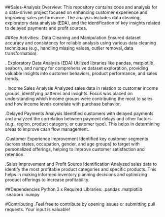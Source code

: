 ##Sales-Analysis Overview:
   This repository contains code and analysis for a data-driven project focused on enhancing customer experience and improving sales performance. The analysis includes data 
   cleaning, exploratory data analysis (EDA), and the identification of key insights related to delayed payments and profit sources.

##Key Activities:
  .Data Cleaning and Manipulation
   Ensured dataset accuracy and consistency for reliable analysis using various data cleaning techniques (e.g., handling missing values, outlier removal, data 
   transformation).

. Exploratory Data Analysis (EDA)
  Utilized libraries like pandas, matplotlib, seaborn, and numpy for comprehensive dataset exploration, providing valuable insights into customer behaviors, product 
  performance, and sales trends.

. Income Sales Analysis
Analyzed sales data in relation to customer income groups, identifying patterns and insights. Focus was placed on understanding which income groups were contributing the most to sales and how income levels correlate with purchase behavior.

.Delayed Payments Analysis
Identified customers with delayed payments and analyzed the correlation between payment delays and other factors (e.g., region, product category, or customer type). This helps in determining areas to improve cash flow management.

.Customer Experience Improvement
Identified key customer segments (across states, occupation, gender, and age groups) to target with personalized offerings, helping to improve customer satisfaction and retention.

.Sales Improvement and Profit Source Identification
Analyzed sales data to identify the most profitable product categories and specific products. This helps in making informed inventory planning decisions and optimizing product offerings to increase profitability.

##Dependencies
Python 3.x
Required Libraries:
.pandas
.matplotlib
.seaborn
.numpy

#Contributing
.Feel free to contribute by opening issues or submitting pull requests. Your input is valuable!
